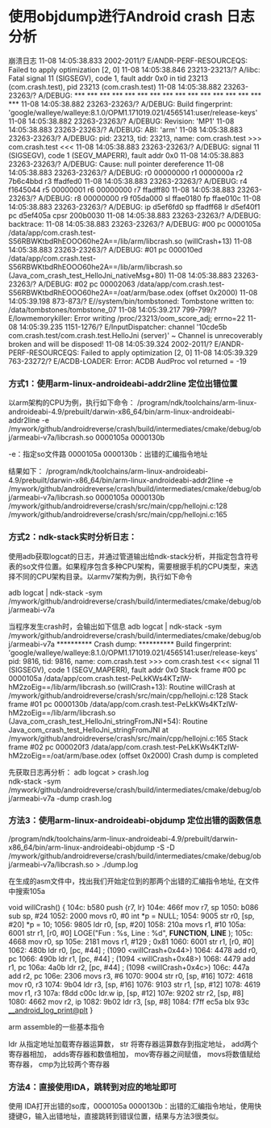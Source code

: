 # 使用objdump进行Android crash 日志 分析

崩溃日志
11-08 14:05:38.833 2002-2011/? E/ANDR-PERF-RESOURCEQS: Failed to apply optimization [2, 0]
11-08 14:05:38.846 23213-23213/? A/libc: Fatal signal 11 (SIGSEGV), code 1, fault addr 0x0 in tid 23213 (com.crash.test), pid 23213 (com.crash.test)
11-08 14:05:38.882 23263-23263/? A/DEBUG: *** *** *** *** *** *** *** *** *** *** *** *** *** *** *** ***
11-08 14:05:38.882 23263-23263/? A/DEBUG: Build fingerprint: 'google/walleye/walleye:8.1.0/OPM1.171019.021/4565141:user/release-keys'
11-08 14:05:38.882 23263-23263/? A/DEBUG: Revision: 'MP1'
11-08 14:05:38.883 23263-23263/? A/DEBUG: ABI: 'arm'
11-08 14:05:38.883 23263-23263/? A/DEBUG: pid: 23213, tid: 23213, name: com.crash.test  >>> com.crash.test <<<
11-08 14:05:38.883 23263-23263/? A/DEBUG: signal 11 (SIGSEGV), code 1 (SEGV_MAPERR), fault addr 0x0
11-08 14:05:38.883 23263-23263/? A/DEBUG: Cause: null pointer dereference
11-08 14:05:38.883 23263-23263/? A/DEBUG:     r0 00000000  r1 0000000a  r2 7b6c4bbd  r3 ffadfed0
11-08 14:05:38.883 23263-23263/? A/DEBUG:     r4 f1645044  r5 00000001  r6 00000000  r7 ffadff80
11-08 14:05:38.883 23263-23263/? A/DEBUG:     r8 00000000  r9 f05da000  sl ffae0180  fp ffae010c
11-08 14:05:38.883 23263-23263/? A/DEBUG:     ip d5ef6fd0  sp ffadff68  lr d5ef40f1  pc d5ef405a  cpsr 200b0030
11-08 14:05:38.883 23263-23263/? A/DEBUG: backtrace:
11-08 14:05:38.883 23263-23263/? A/DEBUG:     #00 pc 0000105a  /data/app/com.crash.test-S56RBWKtbdRhEOOO60he2A==/lib/arm/libcrash.so (willCrash+13)
11-08 14:05:38.883 23263-23263/? A/DEBUG:     #01 pc 000010ed  /data/app/com.crash.test-S56RBWKtbdRhEOOO60he2A==/lib/arm/libcrash.so (Java_com_crash_test_HelloJni_nativeMsg+80)
11-08 14:05:38.883 23263-23263/? A/DEBUG:     #02 pc 00002063  /data/app/com.crash.test-S56RBWKtbdRhEOOO60he2A==/oat/arm/base.odex (offset 0x2000)
11-08 14:05:39.198 873-873/? E//system/bin/tombstoned: Tombstone written to: /data/tombstones/tombstone_07
11-08 14:05:39.217 799-799/? E/lowmemorykiller: Error writing /proc/23213/oom_score_adj; errno=22
11-08 14:05:39.235 1151-1276/? E/InputDispatcher: channel '10cde5b com.crash.test/com.crash.test.HelloJni (server)' ~ Channel is unrecoverably broken and will be disposed!
11-08 14:05:39.324 2002-2011/? E/ANDR-PERF-RESOURCEQS: Failed to apply optimization [2, 0]
11-08 14:05:39.329 763-23272/? E/ACDB-LOADER: Error: ACDB AudProc vol returned = -19


### 方式1：使用arm-linux-androideabi-addr2line  定位出错位置
以arm架构的CPU为例，执行如下命令：
/program/ndk/toolchains/arm-linux-androideabi-4.9/prebuilt/darwin-x86_64/bin/arm-linux-androideabi-addr2line -e /mywork/github/androidreverse/crash/build/intermediates/cmake/debug/obj/armeabi-v7a/libcrash.so 0000105a 0000130b
 
-e：指定so文件路
0000105a 0000130b：出错的汇编指令地址

结果如下：
/program/ndk/toolchains/arm-linux-androideabi-4.9/prebuilt/darwin-x86_64/bin/arm-linux-androideabi-addr2line -e /mywork/github/androidreverse/crash/build/intermediates/cmake/debug/obj/armeabi-v7a/libcrash.so 0000105a 0000130b
/mywork/github/androidreverse/crash/src/main/cpp/hellojni.c:128
/mywork/github/androidreverse/crash/src/main/cpp/hellojni.c:165

### 方式2：ndk-stack实时分析日志：

使用adb获取logcat的日志，并通过管道输出给ndk-stack分析，并指定包含符号表的so文件位置。如果程序包含多种CPU架构，需要根据手机的CPU类型，来选择不同的CPU架构目录。以armv7架构为例，执行如下命令

 adb logcat | ndk-stack -sym /mywork/github/androidreverse/crash/build/intermediates/cmake/debug/obj/armeabi-v7a
 
当程序发生crash时，会输出如下信息
adb logcat | ndk-stack -sym /mywork/github/androidreverse/crash/build/intermediates/cmake/debug/obj/armeabi-v7a
 ********** Crash dump: **********
 Build fingerprint: 'google/walleye/walleye:8.1.0/OPM1.171019.021/4565141:user/release-keys'
 pid: 9816, tid: 9816, name: com.crash.test  >>> com.crash.test <<<
 signal 11 (SIGSEGV), code 1 (SEGV_MAPERR), fault addr 0x0
 Stack frame #00 pc 0000105a  /data/app/com.crash.test-PeLkKWs4KTzIW-hM2zoEig==/lib/arm/libcrash.so (willCrash+13): Routine willCrash at /mywork/github/androidreverse/crash/src/main/cpp/hellojni.c:128
 Stack frame #01 pc 0000130b  /data/app/com.crash.test-PeLkKWs4KTzIW-hM2zoEig==/lib/arm/libcrash.so (Java_com_crash_test_HelloJni_stringFromJNI+54): Routine Java_com_crash_test_HelloJni_stringFromJNI at /mywork/github/androidreverse/crash/src/main/cpp/hellojni.c:165
 Stack frame #02 pc 000020f3  /data/app/com.crash.test-PeLkKWs4KTzIW-hM2zoEig==/oat/arm/base.odex (offset 0x2000)
 Crash dump is completed

 
 先获取日志再分析：
 adb logcat > crash.log  
 ndk-stack -sym /mywork/github/androidreverse/crash/build/intermediates/cmake/debug/obj/armeabi-v7a -dump crash.log  

### 方法3：使用arm-linux-androideabi-objdump  定位出错的函数信息
 /program/ndk/toolchains/arm-linux-androideabi-4.9/prebuilt/darwin-x86_64/bin/arm-linux-androideabi-objdump -S -D /mywork/github/androidreverse/crash/build/intermediates/cmake/debug/obj/armeabi-v7a/libcrash.so > ./dump.log


 在生成的asm文件中，找出我们开始定位到的那两个出错的汇编指令地址, 在文件中搜索105a

 void willCrash()
 {
     104c:	b580      	push	{r7, lr}
     104e:	466f      	mov	r7, sp
     1050:	b086      	sub	sp, #24
     1052:	2000      	movs	r0, #0
     int *p = NULL;
     1054:	9005      	str	r0, [sp, #20]
     *p = 10;
     1056:	9805      	ldr	r0, [sp, #20]
     1058:	210a      	movs	r1, #10
     105a:	6001      	str	r1, [r0, #0]
     LOGE("Fun : %s, Line : %d", __FUNCTION__, __LINE__ );
     105c:	4668      	mov	r0, sp
     105e:	2181      	movs	r1, #129	; 0x81
     1060:	6001      	str	r1, [r0, #0]
     1062:	480b      	ldr	r0, [pc, #44]	; (1090 <willCrash+0x44>)
     1064:	4478      	add	r0, pc
     1066:	490b      	ldr	r1, [pc, #44]	; (1094 <willCrash+0x48>)
     1068:	4479      	add	r1, pc
     106a:	4a0b      	ldr	r2, [pc, #44]	; (1098 <willCrash+0x4c>)
     106c:	447a      	add	r2, pc
     106e:	2306      	movs	r3, #6
     1070:	9004      	str	r0, [sp, #16]
     1072:	4618      	mov	r0, r3
     1074:	9b04      	ldr	r3, [sp, #16]
     1076:	9103      	str	r1, [sp, #12]
     1078:	4619      	mov	r1, r3
     107a:	f8dd c00c 	ldr.w	ip, [sp, #12]
     107e:	9202      	str	r2, [sp, #8]
     1080:	4662      	mov	r2, ip
     1082:	9b02      	ldr	r3, [sp, #8]
     1084:	f7ff ec5a 	blx	93c <__android_log_print@plt>
 }

 arm assemble的一些基本指令

 ldr 从指定地址加载寄存器运算数，
 str 将寄存器运算数存到指定地址，
 add两个寄存器相加，
 adds寄存器和数值相加，
 mov寄存器之间赋值，
 movs将数值赋给寄存器，
 cmp为比较两个寄存器

### 方法4：直接使用IDA，跳转到对应的地址即可
使用 IDA打开出错的so库，0000105a 0000130b：出错的汇编指令地址，使用快捷键G，输入出错地址，直接跳转到错误位置，结果与方法3很类似。

